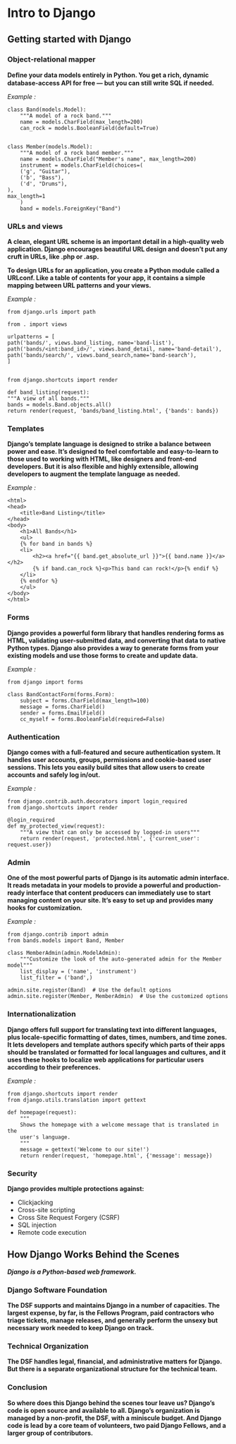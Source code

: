 # Intro to Django 

## Getting started with Django 

### Object-relational mapper 

**Deﬁne your data models entirely in Python. You get a rich, dynamic database-access API for free — but you can still write SQL if needed.**

*Example :* 

    class Band(models.Model):
        """A model of a rock band."""
        name = models.CharField(max_length=200)
        can_rock = models.BooleanField(default=True)


    class Member(models.Model):
        """A model of a rock band member."""
        name = models.CharField("Member's name", max_length=200)
        instrument = models.CharField(choices=(
        ('g', "Guitar"),
        ('b', "Bass"),
        ('d', "Drums"),
    ),
    max_length=1
        )
        band = models.ForeignKey("Band") 

### URLs and views 

**A clean, elegant URL scheme is an important detail in a high-quality web application. Django encourages beautiful URL design and doesn’t put any cruft in URLs, like .php or .asp.**

**To design URLs for an application, you create a Python module called a URLconf. Like a table of contents for your app, it contains a simple mapping between URL patterns and your views.** 

*Example :*  

    from django.urls import path

    from . import views

    urlpatterns = [
    path('bands/', views.band_listing, name='band-list'),
    path('bands/<int:band_id>/', views.band_detail, name='band-detail'),
    path('bands/search/', views.band_search,name='band-search'),
    ] 


    from django.shortcuts import render

    def band_listing(request):
    """A view of all bands."""
    bands = models.Band.objects.all()
    return render(request, 'bands/band_listing.html', {'bands': bands}) 

### Templates 

**Django’s template language is designed to strike a balance between power and ease. It’s designed to feel comfortable and easy-to-learn to those used to working with HTML, like designers and front-end developers. But it is also flexible and highly extensible, allowing developers to augment the template language as needed.**

*Example :*

    <html>
    <head>
        <title>Band Listing</title>
    </head>
    <body>
        <h1>All Bands</h1>
        <ul>
        {% for band in bands %}
        <li>
            <h2><a href="{{ band.get_absolute_url }}">{{ band.name }}</a></h2>
            {% if band.can_rock %}<p>This band can rock!</p>{% endif %}
        </li>
        {% endfor %}
        </ul>
    </body>
    </html>

### Forms 

**Django provides a powerful form library that handles rendering forms as HTML, validating user-submitted data, and converting that data to native Python types. Django also provides a way to generate forms from your existing models and use those forms to create and update data.**

*Example :*

    from django import forms

    class BandContactForm(forms.Form):
        subject = forms.CharField(max_length=100)
        message = forms.CharField()
        sender = forms.EmailField()
        cc_myself = forms.BooleanField(required=False)

### Authentication 

**Django comes with a full-featured and secure authentication system. It handles user accounts, groups, permissions and cookie-based user sessions. This lets you easily build sites that allow users to create accounts and safely log in/out.**

*Example :*

    from django.contrib.auth.decorators import login_required
    from django.shortcuts import render

    @login_required
    def my_protected_view(request):
        """A view that can only be accessed by logged-in users"""
        return render(request, 'protected.html', {'current_user': request.user})

### Admin

**One of the most powerful parts of Django is its automatic admin interface. It reads metadata in your models to provide a powerful and production-ready interface that content producers can immediately use to start managing content on your site. It’s easy to set up and provides many hooks for customization.**

*Example :* 

    from django.contrib import admin
    from bands.models import Band, Member

    class MemberAdmin(admin.ModelAdmin):
        """Customize the look of the auto-generated admin for the Member model"""
        list_display = ('name', 'instrument')
        list_filter = ('band',)

    admin.site.register(Band)  # Use the default options
    admin.site.register(Member, MemberAdmin)  # Use the customized options

### Internationalization 

**Django offers full support for translating text into different languages, plus locale-specific formatting of dates, times, numbers, and time zones. It lets developers and template authors specify which parts of their apps should be translated or formatted for local languages and cultures, and it uses these hooks to localize web applications for particular users according to their preferences.** 

*Example :* 

    from django.shortcuts import render
    from django.utils.translation import gettext

    def homepage(request):
        """
        Shows the homepage with a welcome message that is translated in the
        user's language.
        """
        message = gettext('Welcome to our site!')
        return render(request, 'homepage.html', {'message': message})

### Security 

**Django provides multiple protections against:**

* Clickjacking
* Cross-site scripting
* Cross Site Request Forgery (CSRF)
* SQL injection
* Remote code execution 

## How Django Works Behind the Scenes 

***Django is a Python-based web framework.***

### Django Software Foundation 

**The DSF supports and maintains Django in a number of capacities. The largest expense, by far, is the Fellows Program, paid contractors who triage tickets, manage releases, and generally perform the unsexy but necessary work needed to keep Django on track.** 

### Technical Organization 

**The DSF handles legal, financial, and administrative matters for Django. But there is a separate organizational structure for the technical team.** 

### Conclusion

**So where does this Django behind the scenes tour leave us? Django’s code is open source and available to all. Django’s organization is managed by a non-profit, the DSF, with a miniscule budget. And Django code is lead by a core team of volunteers, two paid Django Fellows, and a larger group of contributors.**
